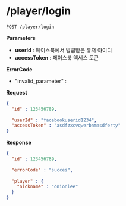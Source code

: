 /player/login
====

```
POST /player/login
```

__Parameters__
* __userId__ : 페이스북에서 발급받은 유저 아이디
* __accessToken__ : 페이스북 액세스 토큰

__ErrorCode__
* "invalid_parameter" : 


__Request__
```json
{
  "id" : 123456789,
  
  "userId" : "facebookuserid1234",
  "accessToken" : "asdfzxcvqwerbnmasdferty"
}
```

__Response__
```json
{
  "id" : 123456789,
  
  "errorCode" : "succes",
  
  "player" : {
    "nickname" : "onionlee"
  }
}
```
